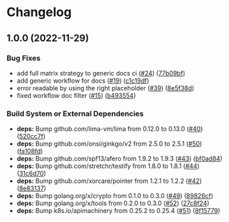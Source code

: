 # Changelog

## 1.0.0 (2022-11-29)


### Bug Fixes

* add full matrix strategy to generic docs ci ([#24](https://github.com/monirul/finch/issues/24)) ([77b09bf](https://github.com/monirul/finch/commit/77b09bf5547a513b255791754823e4fac92878c0))
* add generic workflow for docs ([#19](https://github.com/monirul/finch/issues/19)) ([c1c19df](https://github.com/monirul/finch/commit/c1c19df230c9f17c6e8f6f60e55a18726f7b6e8f))
* error readable by using the right placeholder ([#39](https://github.com/monirul/finch/issues/39)) ([8e5f38d](https://github.com/monirul/finch/commit/8e5f38d2b994dadf53f57430eaa0a59b8cafd2f8))
* fixed workflow doc filter ([#15](https://github.com/monirul/finch/issues/15)) ([b493554](https://github.com/monirul/finch/commit/b49355405b23be4941db8597f6647c3b95d127b8))


### Build System or External Dependencies

* **deps:** Bump github.com/lima-vm/lima from 0.12.0 to 0.13.0 ([#40](https://github.com/monirul/finch/issues/40)) ([520cc7f](https://github.com/monirul/finch/commit/520cc7f06f9a98652fb077822f1a752da26f7bb9))
* **deps:** Bump github.com/onsi/ginkgo/v2 from 2.5.0 to 2.5.1 ([#50](https://github.com/monirul/finch/issues/50)) ([fa108fd](https://github.com/monirul/finch/commit/fa108fd958649578d08b20725ead6ce7a5a190db))
* **deps:** Bump github.com/spf13/afero from 1.9.2 to 1.9.3 ([#43](https://github.com/monirul/finch/issues/43)) ([bf0ad84](https://github.com/monirul/finch/commit/bf0ad849a90ded53b66b01031e1960bd7803b224))
* **deps:** Bump github.com/stretchr/testify from 1.8.0 to 1.8.1 ([#44](https://github.com/monirul/finch/issues/44)) ([31c6d70](https://github.com/monirul/finch/commit/31c6d70748b9346c9468e3f2882f7e6b8b27bd6b))
* **deps:** Bump github.com/xorcare/pointer from 1.2.1 to 1.2.2 ([#42](https://github.com/monirul/finch/issues/42)) ([8e83137](https://github.com/monirul/finch/commit/8e83137a1cd12fe1d47187bb96e362ec8d34ca4b))
* **deps:** Bump golang.org/x/crypto from 0.1.0 to 0.3.0 ([#49](https://github.com/monirul/finch/issues/49)) ([89826cf](https://github.com/monirul/finch/commit/89826cf141253746395259438788bb6150410727))
* **deps:** Bump golang.org/x/tools from 0.2.0 to 0.3.0 ([#52](https://github.com/monirul/finch/issues/52)) ([27c8f24](https://github.com/monirul/finch/commit/27c8f24aa1219d397e67f264a45cdcd96e5a23a5))
* **deps:** Bump k8s.io/apimachinery from 0.25.2 to 0.25.4 ([#51](https://github.com/monirul/finch/issues/51)) ([8f15779](https://github.com/monirul/finch/commit/8f157797cdfedda17cca36fe0a5458a582e7b4a2))
